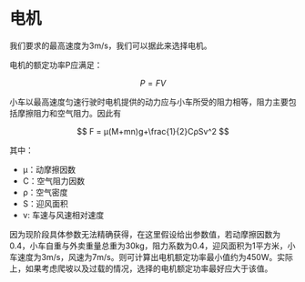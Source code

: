 # 电机

 我们要求的最高速度为3m/s，我们可以据此来选择电机。
 
 电机的额定功率P应满足：
 
 $$
 P = FV
 $$
 
 小车以最高速度匀速行驶时电机提供的动力应与小车所受的阻力相等，阻力主要包括摩擦阻力和空气阻力。因此有
 
 $$
 F = μ(M+mn)g+\frac{1}{2}CρSv^2
 $$
 
 其中：
 * μ：动摩擦因数
 * C：空气阻力因数
 * ρ：空气密度
 * S：迎风面积
 * v: 车速与风速相对速度
 
 
 因为现阶段具体参数无法精确获得，在这里假设给出参数值，若动摩擦因数为0.4，小车自重与外卖重量总重为30kg，阻力系数为0.4，迎风面积为1平方米，小车速度为3m/s，风速为7m/s。则可计算出电机额定功率最小值约为450W。实际上，如果考虑爬坡以及过载的情况，选择的电机额定功率最好应大于该值。


 